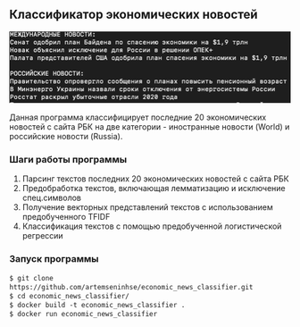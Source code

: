 ## Классификатор экономических новостей

![Пример работы программы](example.png)

Данная программа классифицирует последние 20 экономических новостей с сайта РБК на две категории - иностранные новости (World) и российские новости (Russia).

### Шаги работы программы

1. Парсинг текстов последних 20 экономических новостей с сайта РБК
2. Предобработка текстов, включающая лемматизацию и исключение спец.символов
3. Получение векторных представлений текстов с использованием предобученного TFIDF
4. Классификация текстов с помощью предобученной логистической регрессии

### Запуск программы
```
$ git clone https://github.com/artemseninhse/economic_news_classifier.git
$ cd economic_news_classifier/
$ docker build -t economic_news_classifier .
$ docker run economic_news_classifier
```

